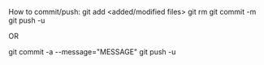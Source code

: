 How to commit/push:
git add <added/modified files>
git rm <deleted files>
git commit -m <message>
git push -u 

OR

git commit -a --message="MESSAGE"
git push -u

